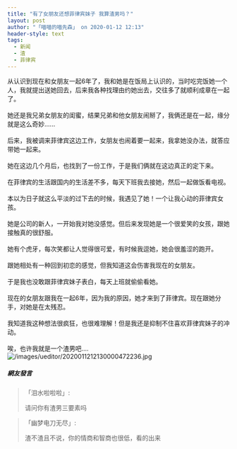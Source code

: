 ```yaml
---
title: "有了女朋友还想菲律宾妹子 我算渣男吗？"
layout: post
author: "「喵喵的喵先森」 on 2020-01-12 12:13"
header-style: text
tags:
  - 新闻
  - 渣
  - 菲律宾
---
```


从认识到现在和女朋友一起6年了，我和她是在饭局上认识的，当时吃完饭她一个人，我就提出送她回去，后来我各种找理由约她出去，交往多了就顺利成章在一起了。<br style="overflow-wrap: break-word; color: rgb(68, 68, 68); font-family: &quot;Microsoft yahei&quot;; font-size: 18px; white-space: normal; background-color: rgb(255, 255, 255);"><br style="overflow-wrap: break-word; color: rgb(68, 68, 68); font-family: &quot;Microsoft yahei&quot;; font-size: 18px; white-space: normal; background-color: rgb(255, 255, 255);">她还是我兄弟女朋友的闺蜜，结果兄弟和他女朋友闹掰了，我俩还是在一起，缘分就是这么奇妙......<br style="overflow-wrap: break-word; color: rgb(68, 68, 68); font-family: &quot;Microsoft yahei&quot;; font-size: 18px; white-space: normal; background-color: rgb(255, 255, 255);"><br style="overflow-wrap: break-word; color: rgb(68, 68, 68); font-family: &quot;Microsoft yahei&quot;; font-size: 18px; white-space: normal; background-color: rgb(255, 255, 255);">后来，我被调来菲律宾这边工作，女朋友也闹着要一起来，我拿她没办法，就答应带她一起来。<br style="overflow-wrap: break-word; color: rgb(68, 68, 68); font-family: &quot;Microsoft yahei&quot;; font-size: 18px; white-space: normal; background-color: rgb(255, 255, 255);"><br style="overflow-wrap: break-word; color: rgb(68, 68, 68); font-family: &quot;Microsoft yahei&quot;; font-size: 18px; white-space: normal; background-color: rgb(255, 255, 255);">她在这边几个月后，也找到了一份工作，于是我们俩就在这边真正的定下来。<br style="overflow-wrap: break-word; color: rgb(68, 68, 68); font-family: &quot;Microsoft yahei&quot;; font-size: 18px; white-space: normal; background-color: rgb(255, 255, 255);"><br style="overflow-wrap: break-word; color: rgb(68, 68, 68); font-family: &quot;Microsoft yahei&quot;; font-size: 18px; white-space: normal; background-color: rgb(255, 255, 255);">在菲律宾的生活跟国内的生活差不多，每天下班我去接她，然后一起做饭看电视。<br style="overflow-wrap: break-word; color: rgb(68, 68, 68); font-family: &quot;Microsoft yahei&quot;; font-size: 18px; white-space: normal; background-color: rgb(255, 255, 255);"><br style="overflow-wrap: break-word; color: rgb(68, 68, 68); font-family: &quot;Microsoft yahei&quot;; font-size: 18px; white-space: normal; background-color: rgb(255, 255, 255);">本以为日子就这么平淡的过下去的时候，我遇见了她！一个让我心动的菲律宾女孩。<br style="overflow-wrap: break-word; color: rgb(68, 68, 68); font-family: &quot;Microsoft yahei&quot;; font-size: 18px; white-space: normal; background-color: rgb(255, 255, 255);"><br style="overflow-wrap: break-word; color: rgb(68, 68, 68); font-family: &quot;Microsoft yahei&quot;; font-size: 18px; white-space: normal; background-color: rgb(255, 255, 255);">她是公司的新人，一开始我对她没感觉。但后来发现她是一个很爱笑的女孩，跟她接触真的很舒服。<br style="overflow-wrap: break-word; color: rgb(68, 68, 68); font-family: &quot;Microsoft yahei&quot;; font-size: 18px; white-space: normal; background-color: rgb(255, 255, 255);"><br style="overflow-wrap: break-word; color: rgb(68, 68, 68); font-family: &quot;Microsoft yahei&quot;; font-size: 18px; white-space: normal; background-color: rgb(255, 255, 255);">她有个虎牙，每次笑都让人觉得很可爱，有时候我逗她，她会很羞涩的跑开。<br style="overflow-wrap: break-word; color: rgb(68, 68, 68); font-family: &quot;Microsoft yahei&quot;; font-size: 18px; white-space: normal; background-color: rgb(255, 255, 255);"><br style="overflow-wrap: break-word; color: rgb(68, 68, 68); font-family: &quot;Microsoft yahei&quot;; font-size: 18px; white-space: normal; background-color: rgb(255, 255, 255);">跟她相处有一种回到初恋的感觉，但我知道这会伤害我现在的女朋友。<br style="overflow-wrap: break-word; color: rgb(68, 68, 68); font-family: &quot;Microsoft yahei&quot;; font-size: 18px; white-space: normal; background-color: rgb(255, 255, 255);"><br style="overflow-wrap: break-word; color: rgb(68, 68, 68); font-family: &quot;Microsoft yahei&quot;; font-size: 18px; white-space: normal; background-color: rgb(255, 255, 255);">于是我也没敢跟菲律宾妹子表白，每天上班就偷偷看她。<br style="overflow-wrap: break-word; color: rgb(68, 68, 68); font-family: &quot;Microsoft yahei&quot;; font-size: 18px; white-space: normal; background-color: rgb(255, 255, 255);"><br style="overflow-wrap: break-word; color: rgb(68, 68, 68); font-family: &quot;Microsoft yahei&quot;; font-size: 18px; white-space: normal; background-color: rgb(255, 255, 255);">现在的女朋友跟我在一起6年，因为我的原因，她才来到了菲律宾。现在跟她分手，对她是在太残忍。<br style="overflow-wrap: break-word; color: rgb(68, 68, 68); font-family: &quot;Microsoft yahei&quot;; font-size: 18px; white-space: normal; background-color: rgb(255, 255, 255);"><br style="overflow-wrap: break-word; color: rgb(68, 68, 68); font-family: &quot;Microsoft yahei&quot;; font-size: 18px; white-space: normal; background-color: rgb(255, 255, 255);">我知道我这种想法很疯狂，也很难理解！但是我还是抑制不住喜欢菲律宾妹子的冲动。<br style="overflow-wrap: break-word; color: rgb(68, 68, 68); font-family: &quot;Microsoft yahei&quot;; font-size: 18px; white-space: normal; background-color: rgb(255, 255, 255);"><br style="overflow-wrap: break-word; color: rgb(68, 68, 68); font-family: &quot;Microsoft yahei&quot;; font-size: 18px; white-space: normal; background-color: rgb(255, 255, 255);">唉，也许我就是一个渣男吧....<input type="hidden" value="菲乐园提供">
<br>
<img src="http://images.feileyuan.com/images/ueditor/2020011212130000472236.jpg" title="/images/ueditor/2020011212130000472236.jpg" alt="/images/ueditor/2020011212130000472236.jpg">

##### 網友發言 
> 「泪水啦啦啦」:
> <p>请问你有渣男三要素吗</p>

> 「幽梦电刀无尽」:
> <p>渣不渣且不说，你的情商和智商也很低，看的出来</p>


